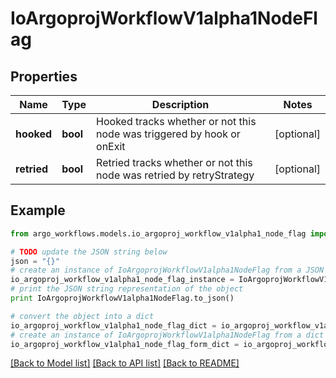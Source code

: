 # IoArgoprojWorkflowV1alpha1NodeFlag


## Properties

Name | Type | Description | Notes
------------ | ------------- | ------------- | -------------
**hooked** | **bool** | Hooked tracks whether or not this node was triggered by hook or onExit | [optional] 
**retried** | **bool** | Retried tracks whether or not this node was retried by retryStrategy | [optional] 

## Example

```python
from argo_workflows.models.io_argoproj_workflow_v1alpha1_node_flag import IoArgoprojWorkflowV1alpha1NodeFlag

# TODO update the JSON string below
json = "{}"
# create an instance of IoArgoprojWorkflowV1alpha1NodeFlag from a JSON string
io_argoproj_workflow_v1alpha1_node_flag_instance = IoArgoprojWorkflowV1alpha1NodeFlag.from_json(json)
# print the JSON string representation of the object
print IoArgoprojWorkflowV1alpha1NodeFlag.to_json()

# convert the object into a dict
io_argoproj_workflow_v1alpha1_node_flag_dict = io_argoproj_workflow_v1alpha1_node_flag_instance.to_dict()
# create an instance of IoArgoprojWorkflowV1alpha1NodeFlag from a dict
io_argoproj_workflow_v1alpha1_node_flag_form_dict = io_argoproj_workflow_v1alpha1_node_flag.from_dict(io_argoproj_workflow_v1alpha1_node_flag_dict)
```
[[Back to Model list]](../README.md#documentation-for-models) [[Back to API list]](../README.md#documentation-for-api-endpoints) [[Back to README]](../README.md)


